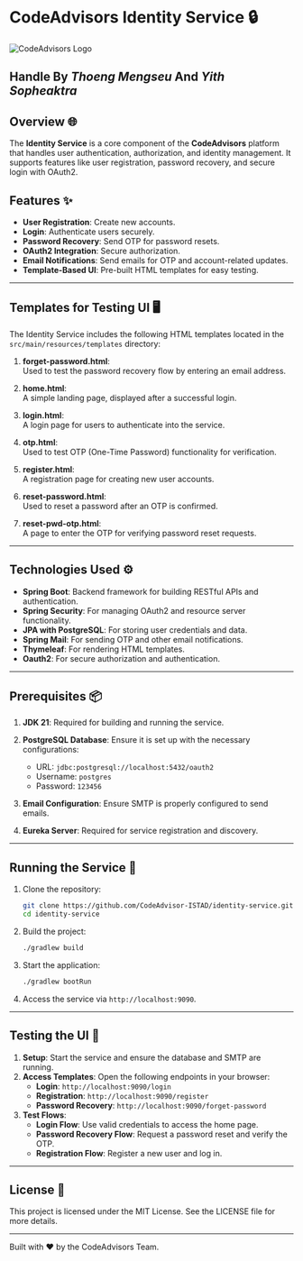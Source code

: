 # CodeAdvisors Identity Service 🔒

![CodeAdvisors Logo](http://167.172.78.79:8090/api/v1/files/preview?fileName=b5d01918-2824-48d7-83e0-fb557ce6bd73_2024-12-21T18-28-24.856529397.jpg)

## Handle By ***Thoeng Mengseu*** And ***Yith Sopheaktra***

## Overview 🌐
The **Identity Service** is a core component of the **CodeAdvisors** platform that handles user authentication, authorization, and identity management. It supports features like user registration, password recovery, and secure login with OAuth2.

## Features ✨
- **User Registration**: Create new accounts.
- **Login**: Authenticate users securely.
- **Password Recovery**: Send OTP for password resets.
- **OAuth2 Integration**: Secure authorization.
- **Email Notifications**: Send emails for OTP and account-related updates.
- **Template-Based UI**: Pre-built HTML templates for easy testing.

---

## Templates for Testing UI 🖥️

The Identity Service includes the following HTML templates located in the `src/main/resources/templates` directory:

1. **forget-password.html**:  
   Used to test the password recovery flow by entering an email address.

2. **home.html**:  
   A simple landing page, displayed after a successful login.

3. **login.html**:  
   A login page for users to authenticate into the service.

4. **otp.html**:  
   Used to test OTP (One-Time Password) functionality for verification.

5. **register.html**:  
   A registration page for creating new user accounts.

6. **reset-password.html**:  
   Used to reset a password after an OTP is confirmed.

7. **reset-pwd-otp.html**:  
   A page to enter the OTP for verifying password reset requests.

---

## Technologies Used ⚙️

- **Spring Boot**: Backend framework for building RESTful APIs and authentication.
- **Spring Security**: For managing OAuth2 and resource server functionality.
- **JPA with PostgreSQL**: For storing user credentials and data.
- **Spring Mail**: For sending OTP and other email notifications.
- **Thymeleaf**: For rendering HTML templates.
- **Oauth2**: For secure authorization and authentication.

---

## Prerequisites 📦

1. **JDK 21**: Required for building and running the service.
2. **PostgreSQL Database**: Ensure it is set up with the necessary configurations:
    - URL: `jdbc:postgresql://localhost:5432/oauth2`
    - Username: `postgres`
    - Password: `123456`

3. **Email Configuration**: Ensure SMTP is properly configured to send emails.
4. **Eureka Server**: Required for service registration and discovery.

---

## Running the Service 🚀

1. Clone the repository:
   ```bash
   git clone https://github.com/CodeAdvisor-ISTAD/identity-service.git
   cd identity-service
   ```

2. Build the project:
   ```bash
   ./gradlew build
   ```

3. Start the application:
   ```bash
   ./gradlew bootRun
   ```

4. Access the service via `http://localhost:9090`.

---

## Testing the UI 🧪

1. **Setup**: Start the service and ensure the database and SMTP are running.
2. **Access Templates**: Open the following endpoints in your browser:
    - **Login**: `http://localhost:9090/login`
    - **Registration**: `http://localhost:9090/register`
    - **Password Recovery**: `http://localhost:9090/forget-password`
3. **Test Flows**:
    - **Login Flow**: Use valid credentials to access the home page.
    - **Password Recovery Flow**: Request a password reset and verify the OTP.
    - **Registration Flow**: Register a new user and log in.

---

## License 📜
This project is licensed under the MIT License. See the LICENSE file for more details.

---

Built with ❤️ by the CodeAdvisors Team.
